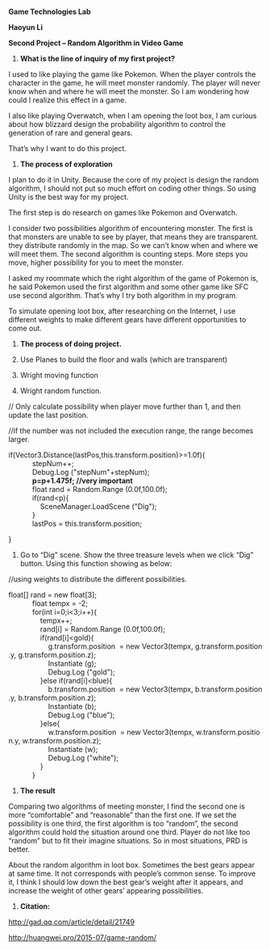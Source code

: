 **Game Technologies Lab**

**Haoyun Li**

**Second Project – Random Algorithm in Video Game**

1.  **What is the line of inquiry of my first project?**

I used to like playing the game like Pokemon. When the player controls the
character in the game, he will meet monster randomly. The player will never know
when and where he will meet the monster. So I am wondering how could I realize
this effect in a game.

I also like playing Overwatch, when I am opening the loot box, I am curious
about how blizzard design the probability algorithm to control the generation of
rare and general gears.

That’s why I want to do this project.

1.  **The process of exploration**

I plan to do it in Unity. Because the core of my project is design the random
algorithm, I should not put so much effort on coding other things. So using
Unity is the best way for my project.

The first step is do research on games like Pokemon and Overwatch.

I consider two possibilities algorithm of encountering monster. The first is
that monsters are unable to see by player, that means they are transparent. they
distribute randomly in the map. So we can’t know when and where we will meet
them. The second algorithm is counting steps. More steps you move, higher
possibility for you to meet the monster.

I asked my roommate which the right algorithm of the game of Pokemon is, he said
Pokemon used the first algorithm and some other game like SFC use second
algorithm. That’s why I try both algorithm in my program.

To simulate opening loot box, after researching on the Internet, I use different
weights to make different gears have different opportunities to come out.

1.  **The process of doing project.**

2.  Use Planes to build the floor and walls (which are transparent)

3.  Wright moving function

4.  Wright random function.

// Only calculate possibility when player move further than 1, and then update
the last position.

//if the number was not included the execution range, the range becomes larger.

if(Vector3.Distance(lastPos,this.transform.position)\>=1.0f){  
            stepNum++;  
            Debug.Log ("stepNum"+stepNum);  
            **p=p+1.475f; //very important**  
            float rand = Random.Range (0.0f,100.0f);  
            if(rand\<p){  
                SceneManager.LoadScene ("Dig");  
            }  
            lastPos = this.transform.position;

}

1.  Go to “Dig” scene. Show the three treasure levels when we click “Dig”
    button. Using this function showing as below:

//using weights to distribute the different possibilities.

float[] rand = new float[3];  
            float tempx = -2;  
            for(int i=0;i\<3;i++){  
                tempx++;   
                rand[i] = Random.Range (0.0f,100.0f);  
                if(rand[i]\<gold){  
                    g.transform.position  = new Vector3(tempx, g.transform.position.y, g.transform.position.z);  
                    Instantiate (g);  
                    Debug.Log ("gold");  
                }else if(rand[i]\<blue){  
                    b.transform.position  = new Vector3(tempx, b.transform.position.y, b.transform.position.z);  
                    Instantiate (b);  
                    Debug.Log ("blue");  
                }else{  
                    w.transform.position  = new Vector3(tempx, w.transform.position.y, w.transform.position.z);  
                    Instantiate (w);  
                    Debug.Log ("white");  
                }  
            }

1.  **The result**

Comparing two algorithms of meeting monster, I find the second one is more
“comfortable” and “reasonable” than the first one. If we set the possibility is
one third, the first algorithm is too “random”, the second algorithm could hold
the situation around one third. Player do not like too “random” but to fit their
imagine situations. So in most situations, PRD is better.

About the random algorithm in loot box. Sometimes the best gears appear at same
time. It not corresponds with people’s common sense. To improve it, I think I
should low down the best gear’s weight after it appears, and increase the weight
of other gears’ appearing possibilities.

1.  **Citation:**

http://gad.qq.com/article/detail/21749

http://huangwei.pro/2015-07/game-random/
